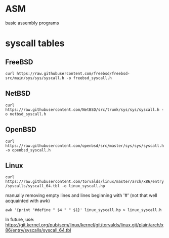 # ASM
basic assembly programs

# syscall tables

## FreeBSD
```curl https://raw.githubusercontent.com/freebsd/freebsd-src/main/sys/sys/syscall.h -o freebsd_syscall.h```

## NetBSD
```curl https://raw.githubusercontent.com/NetBSD/src/trunk/sys/sys/syscall.h -o netbsd_syscall.h```

## OpenBSD
```curl https://raw.githubusercontent.com/openbsd/src/master/sys/sys/syscall.h -o openbsd_syscall.h```

## Linux
```curl https://raw.githubusercontent.com/torvalds/linux/master/arch/x86/entry/syscalls/syscall_64.tbl -o linux_syscall.hp```

manually removing empty lines and lines beginning with '#' (not that well acquainted with awk)
	
```awk '{print "#define " $4 " " $1}' linux_syscall.hp > linux_syscall.h```

In future, use: https://git.kernel.org/pub/scm/linux/kernel/git/torvalds/linux.git/plain/arch/x86/entry/syscalls/syscall_64.tbl